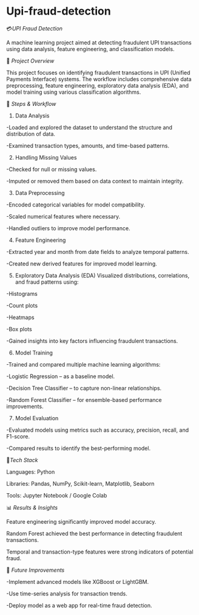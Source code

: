 # Upi-fraud-detection
💳*UPI Fraud Detection*

A machine learning project aimed at detecting fraudulent UPI transactions using data analysis, feature engineering, and classification models.

🧠 *Project Overview*

This project focuses on identifying fraudulent transactions in UPI (Unified Payments Interface) systems. The workflow includes comprehensive data preprocessing, feature engineering, exploratory data analysis (EDA), and model training using various classification algorithms.

🚀 *Steps & Workflow*
1. Data Analysis

-Loaded and explored the dataset to understand the structure and distribution of data.

-Examined transaction types, amounts, and time-based patterns.

2. Handling Missing Values

-Checked for null or missing values.

-Imputed or removed them based on data context to maintain integrity.

3. Data Preprocessing

-Encoded categorical variables for model compatibility.

-Scaled numerical features where necessary.

-Handled outliers to improve model performance.

4. Feature Engineering

-Extracted year and month from date fields to analyze temporal patterns.

-Created new derived features for improved model learning.

5. Exploratory Data Analysis (EDA)
   Visualized distributions, correlations, and fraud patterns using:

-Histograms

-Count plots

-Heatmaps

-Box plots

-Gained insights into key factors influencing fraudulent transactions.

6. Model Training

-Trained and compared multiple machine learning algorithms:

-Logistic Regression – as a baseline model.

-Decision Tree Classifier – to capture non-linear relationships.

-Random Forest Classifier – for ensemble-based performance improvements.

7. Model Evaluation

-Evaluated models using metrics such as accuracy, precision, recall, and F1-score.

-Compared results to identify the best-performing model.

🧩*Tech Stack*

Languages: Python

Libraries: Pandas, NumPy, Scikit-learn, Matplotlib, Seaborn

Tools: Jupyter Notebook / Google Colab

📊 *Results & Insights*

Feature engineering significantly improved model accuracy.

Random Forest achieved the best performance in detecting fraudulent transactions.

Temporal and transaction-type features were strong indicators of potential fraud.

🧪 *Future Improvements*

-Implement advanced models like XGBoost or LightGBM.

-Use time-series analysis for transaction trends.

-Deploy model as a web app for real-time fraud detection.
